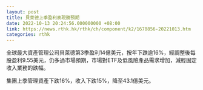 ```yaml
---
layout: post
title: 貝萊德上季盈利表現勝預期
date: 2022-10-13 20:24:56.000000000 +08:00
link: https://news.rthk.hk/rthk/ch/component/k2/1670856-20221013.htm
categories: rthk
---
```


全球最大資產管理公司貝萊德第3季盈利14億美元，按年下跌逾16%，經調整後每股盈利9.55美元，仍多過市場預期，市場對ETF及低風險產品需求增加，減輕固定收入業務的跌幅。

集團上季管理資產下跌16%，收入下跌15%，降至43.1億美元。
